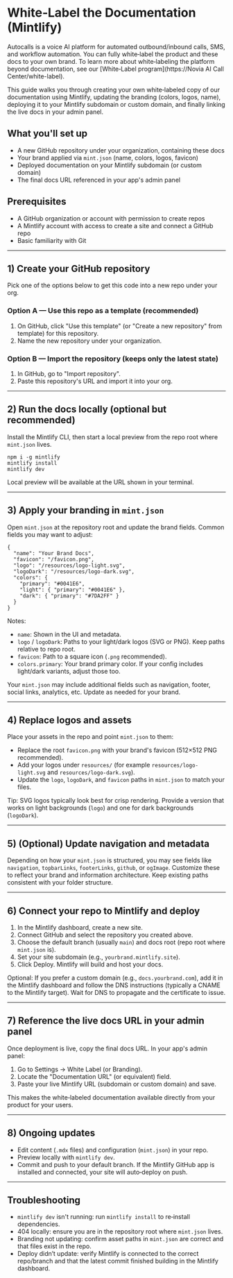 # White‑Label the Documentation (Mintlify)

Autocalls is a voice AI platform for automated outbound/inbound calls, SMS, and workflow automation. You can fully white‑label the product and these docs to your own brand. To learn more about white‑labeling the platform beyond documentation, see our [White‑Label program](https://Novia AI Call Center/white-label).

This guide walks you through creating your own white‑labeled copy of our documentation using Mintlify, updating the branding (colors, logos, name), deploying it to your Mintlify subdomain or custom domain, and finally linking the live docs in your admin panel.

## What you'll set up

- A new GitHub repository under your organization, containing these docs
- Your brand applied via `mint.json` (name, colors, logos, favicon)
- Deployed documentation on your Mintlify subdomain (or custom domain)
- The final docs URL referenced in your app's admin panel

## Prerequisites

- A GitHub organization or account with permission to create repos
- A Mintlify account with access to create a site and connect a GitHub repo
- Basic familiarity with Git

---

## 1) Create your GitHub repository

Pick one of the options below to get this code into a new repo under your org.

### Option A — Use this repo as a template (recommended)

1. On GitHub, click "Use this template" (or "Create a new repository" from template) for this repository.
2. Name the new repository under your organization.

### Option B — Import the repository (keeps only the latest state)

1. In GitHub, go to "Import repository".
2. Paste this repository's URL and import it into your org.

---

## 2) Run the docs locally (optional but recommended)

Install the Mintlify CLI, then start a local preview from the repo root where `mint.json` lives.

```
npm i -g mintlify
mintlify install
mintlify dev
```

Local preview will be available at the URL shown in your terminal.

---

## 3) Apply your branding in `mint.json`

Open `mint.json` at the repository root and update the brand fields. Common fields you may want to adjust:

```
{
  "name": "Your Brand Docs",
  "favicon": "/favicon.png",
  "logo": "/resources/logo-light.svg",
  "logoDark": "/resources/logo-dark.svg",
  "colors": {
    "primary": "#0041E6",
    "light": { "primary": "#0041E6" },
    "dark": { "primary": "#7DA2FF" }
  }
}
```

Notes:

- `name`: Shown in the UI and metadata.
- `logo` / `logoDark`: Paths to your light/dark logos (SVG or PNG). Keep paths relative to repo root.
- `favicon`: Path to a square icon (`.png` recommended).
- `colors.primary`: Your brand primary color. If your config includes light/dark variants, adjust those too.

Your `mint.json` may include additional fields such as navigation, footer, social links, analytics, etc. Update as needed for your brand.

---

## 4) Replace logos and assets

Place your assets in the repo and point `mint.json` to them:

- Replace the root `favicon.png` with your brand's favicon (512×512 PNG recommended).
- Add your logos under `resources/` (for example `resources/logo-light.svg` and `resources/logo-dark.svg`).
- Update the `logo`, `logoDark`, and `favicon` paths in `mint.json` to match your files.

Tip: SVG logos typically look best for crisp rendering. Provide a version that works on light backgrounds (`logo`) and one for dark backgrounds (`logoDark`).

---

## 5) (Optional) Update navigation and metadata

Depending on how your `mint.json` is structured, you may see fields like `navigation`, `topbarLinks`, `footerLinks`, `github`, or `ogImage`. Customize these to reflect your brand and information architecture. Keep existing paths consistent with your folder structure.

---

## 6) Connect your repo to Mintlify and deploy

1. In the Mintlify dashboard, create a new site.
2. Connect GitHub and select the repository you created above.
3. Choose the default branch (usually `main`) and docs root (repo root where `mint.json` is).
4. Set your site subdomain (e.g., `yourbrand.mintlify.site`).
5. Click Deploy. Mintlify will build and host your docs.

Optional: If you prefer a custom domain (e.g., `docs.yourbrand.com`), add it in the Mintlify dashboard and follow the DNS instructions (typically a CNAME to the Mintlify target). Wait for DNS to propagate and the certificate to issue.

---

## 7) Reference the live docs URL in your admin panel

Once deployment is live, copy the final docs URL. In your app's admin panel:

1. Go to Settings → White Label (or Branding).
2. Locate the "Documentation URL" (or equivalent) field.
3. Paste your live Mintlify URL (subdomain or custom domain) and save.

This makes the white‑labeled documentation available directly from your product for your users.

---

## 8) Ongoing updates

- Edit content (`.mdx` files) and configuration (`mint.json`) in your repo.
- Preview locally with `mintlify dev`.
- Commit and push to your default branch. If the Mintlify GitHub app is installed and connected, your site will auto‑deploy on push.

---

## Troubleshooting

- `mintlify dev` isn't running: run `mintlify install` to re‑install dependencies.
- 404 locally: ensure you are in the repository root where `mint.json` lives.
- Branding not updating: confirm asset paths in `mint.json` are correct and that files exist in the repo.
- Deploy didn’t update: verify Mintlify is connected to the correct repo/branch and that the latest commit finished building in the Mintlify dashboard.
